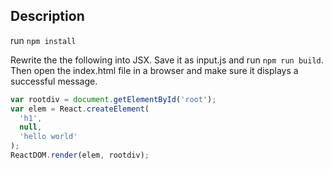 ## Description
run `npm install`

Rewrite the the following into JSX. Save it as input.js and run `npm run build`. Then open the index.html file in a browser and make sure it displays a successful message.

```javascript
var rootdiv = document.getElementById('root');
var elem = React.createElement(
  'h1',
  null,
  'hello world'
);
ReactDOM.render(elem, rootdiv);
```
